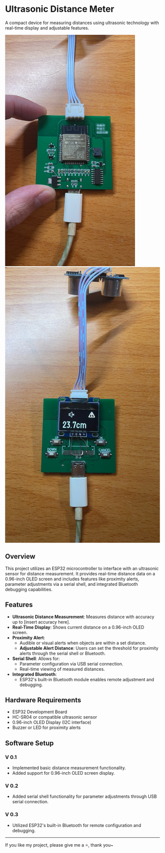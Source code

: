 # Ultrasonic Distance Meter

A compact device for measuring distances using ultrasonic technology with real-time display and adjustable features.

![](imgs/image.png)
![](imgs/img2.JPG)

## Overview

This project utilizes an ESP32 microcontroller to interface with an ultrasonic sensor for distance measurement. It provides real-time distance data on a 0.96-inch OLED screen and includes features like proximity alerts, parameter adjustments via a serial shell, and integrated Bluetooth debugging capabilities.

## Features

- **Ultrasonic Distance Measurement**: Measures distance with accuracy up to [insert accuracy here].
- **Real-Time Display**: Shows current distance on a 0.96-inch OLED screen.
- **Proximity Alert**:
  - Audible or visual alerts when objects are within a set distance.
  - **Adjustable Alert Distance**: Users can set the threshold for proximity alerts through the serial shell or Bluetooth.
- **Serial Shell**: Allows for:
  - Parameter configuration via USB serial connection.
  - Real-time viewing of measured distances.
- **Integrated Bluetooth**: 
  - ESP32's built-in Bluetooth module enables remote adjustment and debugging.

## Hardware Requirements

- ESP32 Development Board
- HC-SR04 or compatible ultrasonic sensor
- 0.96-inch OLED Display (I2C interface)
- Buzzer or LED for proximity alerts

## Software Setup

### V 0.1
- Implemented basic distance measurement functionality.
- Added support for 0.96-inch OLED screen display.

### V 0.2
- Added serial shell functionality for parameter adjustments through USB serial connection.

### V 0.3
- Utilized ESP32's built-in Bluetooth for remote configuration and debugging.

---
If you like my project, please give me a ⭐, thank you~